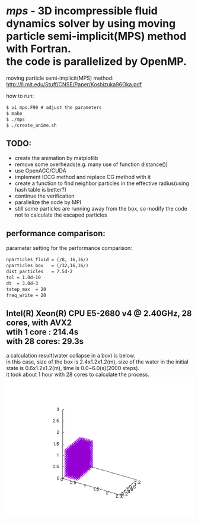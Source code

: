 *mps* - 3D incompressible fluid dynamics solver by using moving particle semi-implicit(MPS) method with Fortran.  
        the code is parallelized by OpenMP.
======
moving particle semi-implicit(MPS) method: http://li.mit.edu/Stuff/CNSE/Paper/Koshizuka96Oka.pdf  
  
how to run:  
~~~~
$ vi mps.F90 # adjust the parameters  
$ make  
$ ./mps  
$ ./create_anime.sh  
~~~~
  
TODO:  
---
- create the animation by matplotlib
- remove some overheads(e.g. many use of function distance())
- use OpenACC/CUDA
- implement ICCG method and replace CG method with it
- create a function to find neighbor particles in the effective radius(using hash table is better?)
- continue the verification
- parallelize the code by MPI
- still some particles are running away from the box, so modify the code not to calculate the escaped particles

performance comparison:
---
parameter setting for the performance comparison:  
~~~~
nparticles_fluid = (/8, 16,16/)  
nparticles_box   = (/32,16,16/)  
dist_particles   = 7.5d-2  
tol = 1.0d-10  
dt  = 3.0d-3  
tstep_max  = 20
freq_write = 20  
~~~~
Intel(R) Xeon(R) CPU E5-2680 v4 @ 2.40GHz, 28 cores, with AVX2  
wtih 1 core  : 214.4s  
with 28 cores: 29.3s  
---
a calculation result(water collapse in a box) is below.  
in this case, size of the box is 2.4x1.2x1.2(m), size of the water in the initial state is 0.6x1.2x1.2(m), time is 0.0~6.0(s)(2000 steps).  
it took about 1 hour with 28 cores to calculate the process.  
![Alt text](./water_collapse.gif?raw=true "water collapse")
